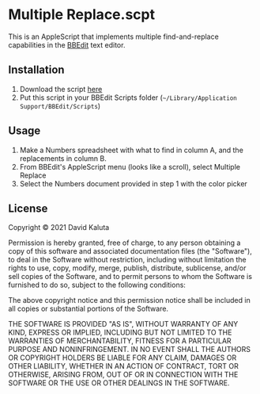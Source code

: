 Multiple Replace.scpt
=====================

This is an AppleScript that implements multiple find-and-replace capabilities in the [BBEdit](http://www.barebones.com/products/bbedit/) text editor.

Installation
------------

1. Download the script [here](https://github.com/dkaluta/multiple-replace-scpt/releases)
2. Put this script in your BBEdit Scripts folder (`~/Library/Application Support/BBEdit/Scripts`)

Usage
-----

1. Make a Numbers spreadsheet with what to find in column A, and the replacements in column B.
2. From BBEdit's AppleScript menu (looks like a scroll), select Multiple Replace
3. Select the Numbers document provided in step 1 with the color picker

License
-------

Copyright © 2021 David Kaluta

Permission is hereby granted, free of charge, to any person obtaining a copy
of this software and associated documentation files (the "Software"), to deal
in the Software without restriction, including without limitation the rights
to use, copy, modify, merge, publish, distribute, sublicense, and/or sell
copies of the Software, and to permit persons to whom the Software is
furnished to do so, subject to the following conditions:

The above copyright notice and this permission notice shall be included in all
copies or substantial portions of the Software.

THE SOFTWARE IS PROVIDED "AS IS", WITHOUT WARRANTY OF ANY KIND, EXPRESS OR
IMPLIED, INCLUDING BUT NOT LIMITED TO THE WARRANTIES OF MERCHANTABILITY,
FITNESS FOR A PARTICULAR PURPOSE AND NONINFRINGEMENT. IN NO EVENT SHALL THE
AUTHORS OR COPYRIGHT HOLDERS BE LIABLE FOR ANY CLAIM, DAMAGES OR OTHER
LIABILITY, WHETHER IN AN ACTION OF CONTRACT, TORT OR OTHERWISE, ARISING FROM,
OUT OF OR IN CONNECTION WITH THE SOFTWARE OR THE USE OR OTHER DEALINGS IN THE
SOFTWARE. 